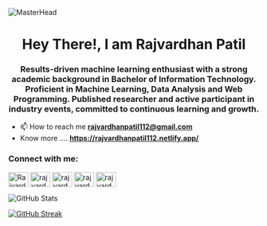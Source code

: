 ![MasterHead](https://github.com/Baka-Boy/Baka-Boy/blob/main/pixelated.gif)

<h1 align="center">Hey There!, I am Rajvardhan Patil</h1>
<h3 align="center">Results-driven machine learning enthusiast with a strong academic background
in Bachelor of Information Technology. Proficient in Machine Learning, Data
Analysis and Web Programming. Published researcher and active participant in
industry events, committed to continuous learning and growth.</h3>

- 📫 How to reach me **rajvardhanpatil112@gmail.com**
- Know more ....  **https://rajvardhanpatil112.netlify.app/**

<h3 align="left">Connect with me:</h3>
<p align="left">
<a href="https://twitter.com/Rajvardhan_19" target="blank"><img align="center" src="https://raw.githubusercontent.com/rahuldkjain/github-profile-readme-generator/master/src/images/icons/Social/twitter.svg" alt="Rajvardhan_19" height="30" width="40" /></a>
<a href="https://www.linkedin.com/in/rajvardhan-patil-a058031b5/" target="blank"><img align="center" src="https://raw.githubusercontent.com/rahuldkjain/github-profile-readme-generator/master/src/images/icons/Social/linked-in-alt.svg" alt="rajvardhan-patil-a058031b5" height="30" width="40" /></a>
<a href="https://www.kaggle.com/rajvardhanpatil05" target="blank"><img align="center" src="https://raw.githubusercontent.com/rahuldkjain/github-profile-readme-generator/master/src/images/icons/Social/kaggle.svg" alt="rajvardhanpatil05" height="30" width="40" /></a>
<a href="https://www.instagram.com/rajvardhan.19/" target="blank"><img align="center" src="https://raw.githubusercontent.com/rahuldkjain/github-profile-readme-generator/master/src/images/icons/Social/instagram.svg" alt="rajvardhan.19" height="30" width="40" /></a>
<a href="https://leetcode.com/rajvardhanpatil112/" target="blank"><img align="center" src="https://raw.githubusercontent.com/rahuldkjain/github-profile-readme-generator/master/src/images/icons/Social/leet-code.svg" alt="rajvardhanpatil112" height="30" width="40" /></a>

</p>




![GitHub Stats](https://github-readme-stats.vercel.app/api?username=rajvardhan19&theme=radical)



[![GitHub Streak](https://streak-stats.demolab.com/?user=rajvardhan19&theme=radical)](https://github.com/rajvardhan19/rajvardhan19)